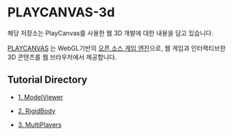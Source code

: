 # PLAYCANVAS-3d

해당 저장소는 PlayCanvas를 사용한 웹 3D 개발에 대한 내용을 담고 있습니다.

[PLAYCANVAS](https://playcanvas.com) 는 WebGL기반의 [오픈 소스 게임 엔진](https://github.com/playcanvas/engine)으로, 웹 게임과 인터랙티브한 3D 콘텐츠를 웹 브라우저에서 제공합니다.



## Tutorial  Directory
- [1. ModelViewer](https://github.com/kimmming/PlayCanvas-3D/tree/main/1.%20model-viewer)

- [2. RigidBody](https://github.com/kimmming/PlayCanvas-3D/tree/main/2.%20rigidBody)

- [3. MultiPlayers](https://github.com/kimmming/PlayCanvas-3D/tree/main/3.%20multi-players)
